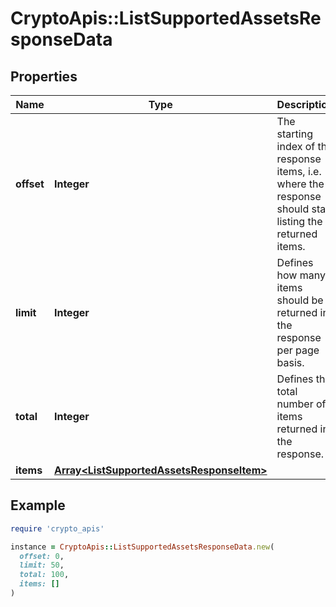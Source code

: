 # CryptoApis::ListSupportedAssetsResponseData

## Properties

| Name | Type | Description | Notes |
| ---- | ---- | ----------- | ----- |
| **offset** | **Integer** | The starting index of the response items, i.e. where the response should start listing the returned items. |  |
| **limit** | **Integer** | Defines how many items should be returned in the response per page basis. |  |
| **total** | **Integer** | Defines the total number of items returned in the response. |  |
| **items** | [**Array&lt;ListSupportedAssetsResponseItem&gt;**](ListSupportedAssetsResponseItem.md) |  |  |

## Example

```ruby
require 'crypto_apis'

instance = CryptoApis::ListSupportedAssetsResponseData.new(
  offset: 0,
  limit: 50,
  total: 100,
  items: []
)
```

